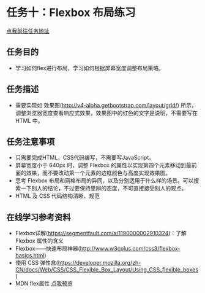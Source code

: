 # 任务十：Flexbox 布局练习
[点我前往任务地址](http://ife.baidu.com/course/detail/id/114)

## 任务目的
+ 学习如何flex进行布局，学习如何根据屏幕宽度调整布局策略。

## 任务描述
+ 需要实现如 效果图(http://v4-alpha.getbootstrap.com/layout/grid/) 所示，调整浏览器宽度查看响应式效果，效果图中的红色的文字是说明，不需要写在 HTML 中。

## 任务注意事项
+ 只需要完成HTML，CSS代码编写，不需要写JavaScript。
+ 屏幕宽度小于 640px 时，调整 Flexbox 的属性以实现第四个元素移动到最前面的效果，而不要改动第一个元素的边框颜色与高度实现效果图。
+ 思考 Flexbox 布局和网格布局的异同，以及分别适用于什么样的场景。可以搜索一下别人的结论，不过要保持思辨的态度，不可直接接受别人的观点。
+ HTML 及 CSS 代码结构清晰、规范

## 在线学习参考资料
+ Flexbox详解(https://segmentfault.com/a/1190000002910324)：了解 Flexbox 属性的含义
+ Flexbox——快速布局神器(http://www.w3cplus.com/css3/flexbox-basics.html)
+ 使用 CSS 弹性盒(https://developer.mozilla.org/zh-CN/docs/Web/CSS/CSS_Flexible_Box_Layout/Using_CSS_flexible_boxes)
+ MDN flex属性
[点我预览](https://houruyaogeili.github.io/baiduIFE/小薇学院/task10/index.html)